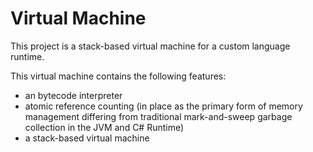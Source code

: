 # Virtual Machine

This project is a stack-based virtual machine for a custom language runtime.

This virtual machine contains the following features:
- an bytecode interpreter
- atomic reference counting (in place as the primary form of memory management differing from traditional mark-and-sweep garbage collection in the JVM and C# Runtime)
- a stack-based virtual machine
